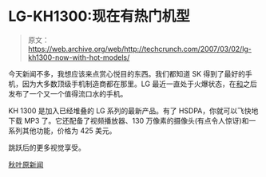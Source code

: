 # LG-KH1300:现在有热门机型

> 原文：<https://web.archive.org/web/http://techcrunch.com/2007/03/02/lg-kh1300-now-with-hot-models/>

今天新闻不多，我想应该来点赏心悦目的东西。我们都知道 SK 得到了最好的手机，因为大多数顶级手机制造商都在那里。LG 最近一直处于火爆状态，在[和](https://web.archive.org/web/20150927232216/http://crunchgear.com/2007/02/20/lg-shine-20-now-with-35g-hsdpa/)之后发布了一个又一个值得流口水的手机。

KH 1300 是加入已经堆叠的 LG 系列的最新产品。有了 HSDPA，你就可以飞快地下载 MP3 了。它还配备了视频播放器、130 万像素的摄像头(有点令人惊讶)和一系列其他功能，价格为 425 美元。

跳跃后的更多视觉享受。

[秋叶原新闻](https://web.archive.org/web/20150927232216/http://akihabaranews.com/en/news-13377-The+new+LG+HSDPA+phone.html)